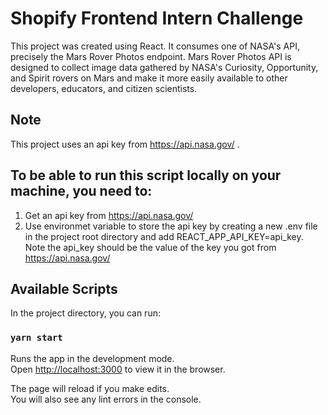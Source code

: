 # Shopify Frontend Intern Challenge

This project was created using React. It consumes one of NASA's API, precisely the Mars Rover Photos endpoint. Mars Rover Photos API is designed to collect image data gathered by NASA's Curiosity, Opportunity, and Spirit rovers on Mars and make it more easily available to other developers, educators, and citizen scientists.

## Note
This project uses an api key from https://api.nasa.gov/ . 

## To be able to run this script locally on your machine, you need to:
1. Get an api key from https://api.nasa.gov/
2. Use environmet variable to store the api key by creating a new .env file in the project root directory and add REACT_APP_API_KEY=api_key. Note the api_key should be the value of the key you got from https://api.nasa.gov/

## Available Scripts

In the project directory, you can run:

### `yarn start`

Runs the app in the development mode.\
Open [http://localhost:3000](http://localhost:3000) to view it in the browser.

The page will reload if you make edits.\
You will also see any lint errors in the console.

